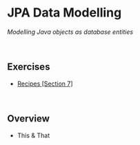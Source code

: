 # JPA Data Modelling
*Modelling Java objects as database entities*

<br>

## Exercises
* [Recipes [Section 7]](../07-spring-mvc-web-dev/exercises/recipes)

<br>

## Overview
* This & That